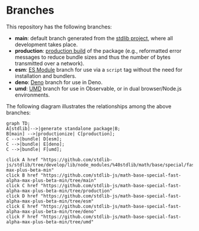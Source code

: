 <!--

@license Apache-2.0

Copyright (c) 2022 The Stdlib Authors.

Licensed under the Apache License, Version 2.0 (the "License");
you may not use this file except in compliance with the License.
You may obtain a copy of the License at

    http://www.apache.org/licenses/LICENSE-2.0

Unless required by applicable law or agreed to in writing, software
distributed under the License is distributed on an "AS IS" BASIS,
WITHOUT WARRANTIES OR CONDITIONS OF ANY KIND, either express or implied.
See the License for the specific language governing permissions and
limitations under the License.

-->

# Branches

This repository has the following branches:

-   **main**: default branch generated from the [stdlib project][stdlib-url], where all development takes place.
-   **production**: [production build][production-url] of the package (e.g., reformatted error messages to reduce bundle sizes and thus the number of bytes transmitted over a network).
-   **esm**: [ES Module][esm-url] branch for use via a `script` tag without the need for installation and bundlers.
-   **deno**: [Deno][deno-url] branch for use in Deno.
-   **umd**: [UMD][umd-url] branch for use in Observable, or in dual browser/Node.js environments.

The following diagram illustrates the relationships among the above branches:

```mermaid
graph TD;
A[stdlib]-->|generate standalone package|B;
B[main] -->|productionize| C[production];
C -->|bundle| D[esm];
C -->|bundle| E[deno];
C -->|bundle| F[umd];

click A href "https://github.com/stdlib-js/stdlib/tree/develop/lib/node_modules/%40stdlib/math/base/special/fast/alpha-max-plus-beta-min"
click B href "https://github.com/stdlib-js/math-base-special-fast-alpha-max-plus-beta-min/tree/main"
click C href "https://github.com/stdlib-js/math-base-special-fast-alpha-max-plus-beta-min/tree/production"
click D href "https://github.com/stdlib-js/math-base-special-fast-alpha-max-plus-beta-min/tree/esm"
click E href "https://github.com/stdlib-js/math-base-special-fast-alpha-max-plus-beta-min/tree/deno"
click F href "https://github.com/stdlib-js/math-base-special-fast-alpha-max-plus-beta-min/tree/umd"
```

[stdlib-url]: https://github.com/stdlib-js/stdlib/tree/develop/lib/node_modules/%40stdlib/math/base/special/fast/alpha-max-plus-beta-min
[production-url]: https://github.com/stdlib-js/math-base-special-fast-alpha-max-plus-beta-min/tree/production
[deno-url]: https://github.com/stdlib-js/math-base-special-fast-alpha-max-plus-beta-min/tree/deno
[umd-url]: https://github.com/stdlib-js/math-base-special-fast-alpha-max-plus-beta-min/tree/umd
[esm-url]: https://github.com/stdlib-js/math-base-special-fast-alpha-max-plus-beta-min/tree/esm